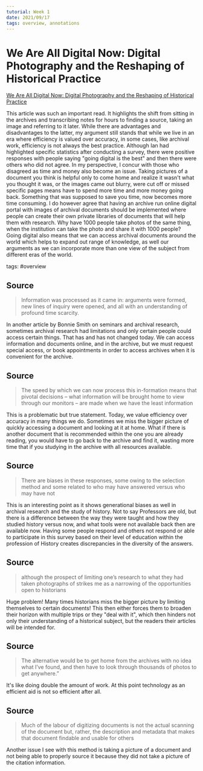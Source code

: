```yaml
---
tutorial: Week 1
date: 2021/09/17
tags: overview, annotations
---
```


# We Are All Digital Now: Digital Photography and the Reshaping of Historical Practice
[We Are All Digital Now: Digital Photography and the Reshaping of Historical Practice](https://muse-jhu-edu.proxy.library.carleton.ca/article/777493/pdf)

This article was such an important read. It highlights the shift from sitting in the archives and transcribing notes for hours to finding a source, taking an image and referring to it later. While there are advantages and disadvantages to the latter, my argument still stands that while we live in an era where efficiency is valued over accuracy, in some cases, like archival work, efficiency is not always the best practice. Although Ian had highlighted specific statistics after conducting a survey, there were positive responses with people saying "going digital is the best" and then there were others who did not agree. In my perspective, I concur with those who disagreed as time and money also become an issue. Taking pictures of a document you think is helpful only to come home and realize it wasn't what you thought it was, or the images came out blurry, were cut off or missed specific pages means have to spend more time and more money going back. Something that was supposed to save you time, now becomes more time consuming. I do however agree that having an archive run online digital portal with images of archival documents should be implemented where people can create their own private libraries of documents that will help them with research. Why have 1000 people take photos of the same thing, when the institution can take the photo and share it with 1000 people? Going digital also means that we can access archival documents around the world which helps to expand out range of knowledge, as well our arguments as we can incorporate more than one view of the subject from different eras of the world.

tags: #overview 

## Source

>Information was processed as it came in: arguments were formed, new lines of inquiry were opened, and all with an understanding of profound time scarcity.

In another article by Bonnie Smith on seminars and archival research, sometimes archival research had limitations and only certain people could access certain things. That has and has not changed today. We can access information and documents online, and in the archive, but we must request special access, or book appointments in order to access archives when it is convenient for the archive.

## Source

>The speed by which we can now process this in-formation means that pivotal decisions – what information will be brought home to view through our monitors – are made when we have the least information

This is a problematic but true statement. Today, we value efficiency over accuracy in many things we do. Sometimes we miss the bigger picture of quickly accessing a document and looking at it at home. What if there is another document that is recommended within the one you are already reading, you would have to go back to the archive and find it, wasting more time that if you studying in the archive with all resources available.

## Source

>There are biases in these responses, some owing to the selection method and some related to who may have answered versus who may have not

This is an interesting point as it shows generational biases as well in archival research and the study of history. Not to say Professors are old, but there is a difference between the way they were taught and how they studied history versus now, and what tools were not available back then are available now. Having some people respond and others not respond or able to participate in this survey based on their level of education within the profession of History creates discrepancies in the diversity of the answers.

## Source

>although the prospect of limiting one’s research to what they had taken photographs of strikes me as a narrowing of the opportunities open to historians

Huge problem! Many times historians miss the bigger picture by limiting themselves to certain documents! This then either forces them to broaden their horizon with multiple trips or they "deal with it", which then hinders not only their understanding of a historical subject, but the readers their articles will be intended for.

## Source

>The alternative would be to get home from the archives with no idea what I’ve found, and then have to look through thousands of photos to get anywhere.”

It's like doing double the amount of work. At this point technology as an efficient aid is not so efficient after all.

## Source

>Much of the labour of digitizing documents is not the actual scanning of the document but, rather, the description and metadata that makes that document findable and usable for others

Another issue I see with this method is taking a picture of a document and not being able to properly source it because they did not take a picture of the citation information.
